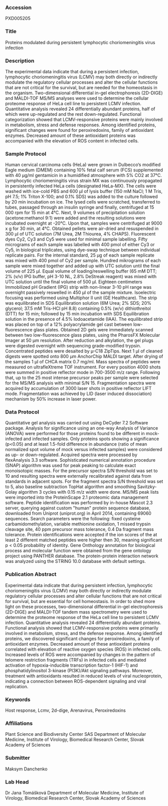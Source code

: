 ### Accession
PXD005205

### Title
Proteins modulated during persistent lymphocytic choriomeningitis virus infection

### Description
The experimental data indicate that during a persistent infection, lymphocytic choriomeningitis virus (LCMV) may both directly or indirectly modulate the regulatory cellular processes and alter the cellular functions that are not critical for the survival, but are needed for the homeostasis in the organism. Two-dimensional differential in-gel electrophoresis (2D-DIGE) and MALDI-TOF MS/MS analyses were used to determine the cellular proteome response of HeLa cell line to persistent LCMV infection. Quantitative analysis revealed 24 differentially abundant proteins, half of which were up-regulated and the rest down-regulated. Functional categorization showed that LCMV-responsive proteins were mainly involved in metabolism, stress and defense responses. Among identified proteins, significant changes were found for peroxiredoxins, family of antioxidant enzymes. Decreased amount of these antioxidant proteins was accompanied with the elevation of ROS content in infected cells.

### Sample Protocol
Human cervical carcinoma cells (HeLa) were grown in Dulbecco‘s modified Eagle medium (DMEM) containing 10% fetal calf serum (FCS) supplemented with 40 μg/ml gentamicin in a humidified atmosphere with 5% CO2 at 37°C. Lymphocytic choriomeningitis virus strain MX was continuously propagated in persistently infected HeLa cells (designated HeLa-MX). The cells were washed with ice-cold PBS and 600 μl of lysis buffer (150 mM NaCl; 1 M Tris, pH 7.5; 1% Triton X-100; and 0.1% SDS) was added to the culture followed by 20 min incubation on ice. The lysed cells were scratched, transferred to tubes, passaged through an insulin syringe and finally, centrifuged at 15 000 rpm for 15 min at 4°C. Next, 9 volumes of precipitation solution (acetone:methanol 9:1) were added and the resulting solutions were incubated overnight at -20°C. Upon that, samples were centrifuged at 9000 x g for 30 min, at 4°C. Obtained pellets were air-dried and resuspended in 300 μl of UTC solution (7M Urea, 2M Thiourea, 4% CHAPS). Fluorescent dyes Cy2, Cy3 and Cy5 were used for minimal sample labelling. Fifty micrograms of each sample was labelled with 400 pmol of either Cy3 or Cy5, in biological triplicates, using dye-swap technique between individual replicate pairs. For the internal standard, 25 μg of each sample replicate was mixed with 400 pmol of Cy2 per sample. Hundred mikrograms of each sample were mixed together and added up with UTC solution until the final volume of 225 μl. Equal volume of loading/reswelling buffer (65 mM DTT; 2% (v/v) IPG buffer, pH 3-10 NL, 2.8% DeStreak reagent) was mixed with UTC solution until the final volume of 500 μl. Eighteen centimeters Immobilized pH Gradient (IPG) strip with non-linear 3-10 pH range was overnight passively reswelled in 450 μl of the sample mixture. Isoelectric focusing was performed using Multiphor II unit (GE Healthcare). The strip was equilibrated in SDS Equilibration solution (6M Urea; 2% SDS; 20% glycerol; 37.5 mM Tris-HCl pH 8.8) containing 0.5% (w/v) dithiothreitol (DTT) for 15 min; followed by 15 min incubation with SDS Equilibration solution in the presence of 4.5% Iodoacetamide (IAA). The equilibrated strip was placed on top of a 12% polyacrylamide gel cast between low-fluorescence glass plates. Obtained 2D gels were immediately scanned between two low-fluorescence glass plates, using the PharosFX Molecular Imager at 50 µm resolution. After reduction and alkylation, the gel plugs were digested overnight with sequencing grade-modified trypsin. Concentrated peptides were desalted by µ-C18 ZipTips.  Next 1 µl of cleaned digests were spotted onto 800 µm AnchorChip MALDI target.  After drying of the samples 1 µl of CHCA matrix 0.7 mg/ml. Mass spectra of peptides were measured on ultrafleXtreme TOF instrument. For every position 4000 shots were summed in positive reflector mode in 700-3500 m/z range.  Following that, up to the 25 most intense precursor peaks per sample were selected for the MS/MS analysis with minimal S/N 15.  Fragmentation spectra were acquired by accumulation of 3000 laser shots in positive reflector LIFT mode.  Fragmentation was achieved by LID (laser induced dissociation) mechanism by 50% increase in laser power.

### Data Protocol
Quantitative gel analysis was carried out using DeCyder 7.2 Software package. Analysis for significance using an one-way Analysis of Variance (ANOVA) were performed for those proteins found to be different in mock-infected and infected samples. Only proteins spots showing a significance (p<0.05) and at least 1.5-fold difference in abundance (ratio of mean normalized spot volume of mock versus infected samples) were considered as up- or down-regulated. Acquired spectra were processed by flexAnalysis 3.3 software.  Sophisticated numerical annotation procedure (SNAP) algorithm was used for peak peaking to calculate exact monoisotopic masses.  For the precursor spectra S/N threshold was set to 10 and resulting spectra were externally recalibrated against data from standards in adjacent spots. For the fragment spectra S/N threshold was set to 5, also baseline subtraction TopHat algorithm and smoothing Savitzky-Golay algorithm 3 cycles with 0.15 m/z width were done. MS/MS peak lists were imported into the ProteinScape 2.1 proteomic data management software.  Peptide identification was performed by in-house Mascot 2.3 server, querying against custom "human" protein sequence database, downloaded from Uniprot (uniprot.org) in April 2014, containing 69060 sequences.  Search parameters were the following: fixed cysteine carbamidomethylation, variable methionine oxidation, 1 missed trypsin cleavage site, 40 ppm precursor mass tolerance, 0.4 Da fragment mass tolerance.  Protein identifications were accepted if the ion scores of the at least 2 different matched peptides were higher then 30, meaning significant p < 0.05 probability of identity. Gene Onthology annotation for biological process and molecular function were obtained from the gene ontology project using PANTHER database. The protein-protein interaction network was analyzed using the STRING 10.0 database with default settings.

### Publication Abstract
Experimental data indicate that during persistent infection, lymphocytic choriomeningitis virus (LCMV) may both directly or indirectly modulate regulatory cellular processes and alter cellular functions that are not critical for survival, but are essential for cell homeostasis. In order to shed more light on these processes, two-dimensional differential in-gel electrophoresis (2D-DIGE) and MALDI-TOF tandem mass spectrometry were used to determine the proteome response of the HeLa cell line to persistent LCMV infection. Quantitative analysis revealed 24 differentially abundant proteins. Functional analysis showed that LCMV-responsive proteins were primarily involved in metabolism, stress, and the defense response. Among identified proteins, we discovered significant changes for peroxiredoxins, a family of antioxidant enzymes. Decreased amount of these antioxidant proteins correlated with elevation of reactive oxygen species (ROS) in infected cells. Increased levels of ROS were accompanied by changes in the pattern of telomere restriction fragments (TRFs) in infected cells and mediated activation of hypoxia-inducible transcription factor-1 (HIF-1) and phosphatidylinositol 3-kinase (PI3K)/Akt signaling pathways. Moreover, treatment with antioxidants resulted in reduced levels of viral nucleoprotein, indicating a connection between ROS-dependent signaling and viral replication.

### Keywords
Host response, Lcmv, 2d-dige, Arenavirus, Peroxiredoxins

### Affiliations
Plant Science and Biodiversity Center SAS
Department of Molecular Medicine, Institute of Virology, Biomedical Research Center, Slovak Academy of Sciences

### Submitter
Maksym Danchenko

### Lab Head
Dr Jana Tomášková
Department of Molecular Medicine, Institute of Virology, Biomedical Research Center, Slovak Academy of Sciences


